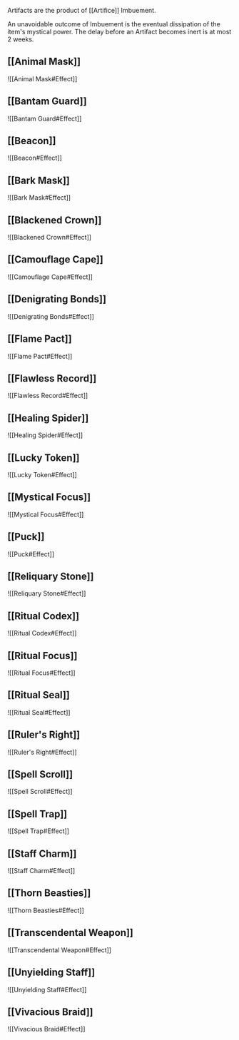 Artifacts are the product of [[Artifice]] Imbuement.

An unavoidable outcome of Imbuement is the eventual dissipation of the item's mystical power. The delay before an Artifact becomes inert is at most 2 weeks.
## [[Animal Mask]]
![[Animal Mask#Effect]]
## [[Bantam Guard]]
![[Bantam Guard#Effect]]
## [[Beacon]]
![[Beacon#Effect]]
## [[Bark Mask]]
![[Bark Mask#Effect]]
## [[Blackened Crown]]
![[Blackened Crown#Effect]]
## [[Camouflage Cape]]
![[Camouflage Cape#Effect]]
## [[Denigrating Bonds]]
![[Denigrating Bonds#Effect]]
## [[Flame Pact]]
![[Flame Pact#Effect]]
## [[Flawless Record]]
![[Flawless Record#Effect]]
## [[Healing Spider]]
![[Healing Spider#Effect]]
## [[Lucky Token]]
![[Lucky Token#Effect]]
## [[Mystical Focus]]
![[Mystical Focus#Effect]]
## [[Puck]]
![[Puck#Effect]]
## [[Reliquary Stone]]
![[Reliquary Stone#Effect]]
## [[Ritual Codex]]
![[Ritual Codex#Effect]]
## [[Ritual Focus]]
![[Ritual Focus#Effect]]
## [[Ritual Seal]]
![[Ritual Seal#Effect]]
## [[Ruler's Right]]
![[Ruler's Right#Effect]]
## [[Spell Scroll]]
![[Spell Scroll#Effect]]
## [[Spell Trap]]
![[Spell Trap#Effect]]
## [[Staff Charm]]
![[Staff Charm#Effect]]
## [[Thorn Beasties]]
![[Thorn Beasties#Effect]]
## [[Transcendental Weapon]]
![[Transcendental Weapon#Effect]]
## [[Unyielding Staff]]
![[Unyielding Staff#Effect]]
## [[Vivacious Braid]]
![[Vivacious Braid#Effect]]